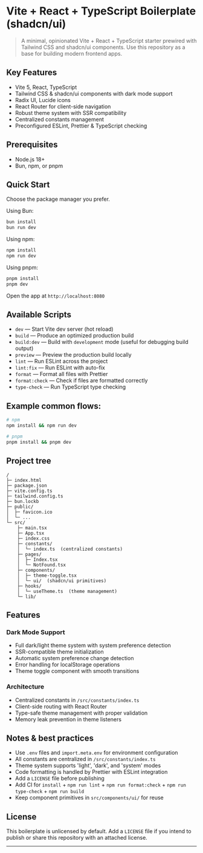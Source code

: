 # Vite + React + TypeScript Boilerplate (shadcn/ui)

> A minimal, opinionated Vite + React + TypeScript starter prewired with Tailwind CSS and shadcn/ui components. Use this repository as a base for building modern frontend apps.

## Key Features

- Vite 5, React, TypeScript
- Tailwind CSS & shadcn/ui components with dark mode support
- Radix UI, Lucide icons
- React Router for client-side navigation
- Robust theme system with SSR compatibility
- Centralized constants management
- Preconfigured ESLint, Prettier & TypeScript checking

## Prerequisites

- Node.js 18+
- Bun, npm, or pnpm

## Quick Start

Choose the package manager you prefer.

Using Bun:

```bash
bun install
bun run dev
```

Using npm:

```bash
npm install
npm run dev
```

Using pnpm:

```bash
pnpm install
pnpm dev
```

Open the app at `http://localhost:8080`

## Available Scripts

- `dev` — Start Vite dev server (hot reload)
- `build` — Produce an optimized production build
- `build:dev` — Build with `development` mode (useful for debugging build output)
- `preview` — Preview the production build locally
- `lint` — Run ESLint across the project
- `lint:fix` — Run ESLint with auto-fix
- `format` — Format all files with Prettier
- `format:check` — Check if files are formatted correctly
- `type-check` — Run TypeScript type checking

## Example common flows:

```bash
# npm
npm install && npm run dev

# pnpm
pnpm install && pnpm dev
```

## Project tree

```
/
├─ index.html
├─ package.json
├─ vite.config.ts
├─ tailwind.config.ts
├─ bun.lockb
├─ public/
│  ├─ favicon.ico
│  └─ ...
└─ src/
	├─ main.tsx
	├─ App.tsx
	├─ index.css
	├─ constants/
	│  └─ index.ts  (centralized constants)
	├─ pages/
	│  ├─ Index.tsx
	│  └─ NotFound.tsx
	├─ components/
	│  ├─ theme-toggle.tsx
	│  └─ ui/  (shadcn/ui primitives)
	├─ hooks/
	│  └─ useTheme.ts  (theme management)
	└─ lib/
```

## Features

### Dark Mode Support

- Full dark/light theme system with system preference detection
- SSR-compatible theme initialization
- Automatic system preference change detection
- Error handling for localStorage operations
- Theme toggle component with smooth transitions

### Architecture

- Centralized constants in `/src/constants/index.ts`
- Client-side routing with React Router
- Type-safe theme management with proper validation
- Memory leak prevention in theme listeners

## Notes & best practices

- Use `.env` files and `import.meta.env` for environment configuration
- All constants are centralized in `/src/constants/index.ts`
- Theme system supports 'light', 'dark', and 'system' modes
- Code formatting is handled by Prettier with ESLint integration
- Add a `LICENSE` file before publishing
- Add CI for `install` + `npm run lint` + `npm run format:check` + `npm run type-check` + `npm run build`
- Keep component primitives in `src/components/ui/` for reuse

## License

This boilerplate is unlicensed by default. Add a `LICENSE` file if you intend to publish or share this repository with an attached license.

---
